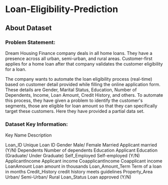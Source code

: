 # Loan-Eligibility-Prediction

## About Dataset

### Problem Statement:

Dream Housing Finance company deals in all home loans. They have a presence across all urban, semi-urban, and rural areas. Customer-first applies for a home loan after that company validates the customer eligibility for a loan.

The company wants to automate the loan eligibility process (real-time) based on customer detail provided while filling the online application form. These details are Gender, Marital Status, Education, Number of Dependents, Income, Loan Amount, Credit History, and others. To automate this process, they have given a problem to identify the customer's segments, those are eligible for loan amount so that they can specifically target these customers. Here they have provided a partial data set.

### Dataset Key Information:


Key Name	                    Description

Loan_ID	                      Unique Loan ID
Gender	                      Male/ Female
Married	                      Applicant married (Y/N)
Dependents	                  Number of dependents
Education	                    Applicant Education (Graduate/ Under Graduate)
Self_Employed	                Self-employed (Y/N)
ApplicantIncome	              Applicant income
CoapplicantIncome	            Coapplicant income
LoanAmount	                  Loan amount in thousands
Loan_Amount_Term	            Term of a loan in months
Credit_History	              credit history meets guidelines
Property_Area	                Urban/ Semi-Urban/ Rural
Loan_Status	                  Loan approved (Y/N)
